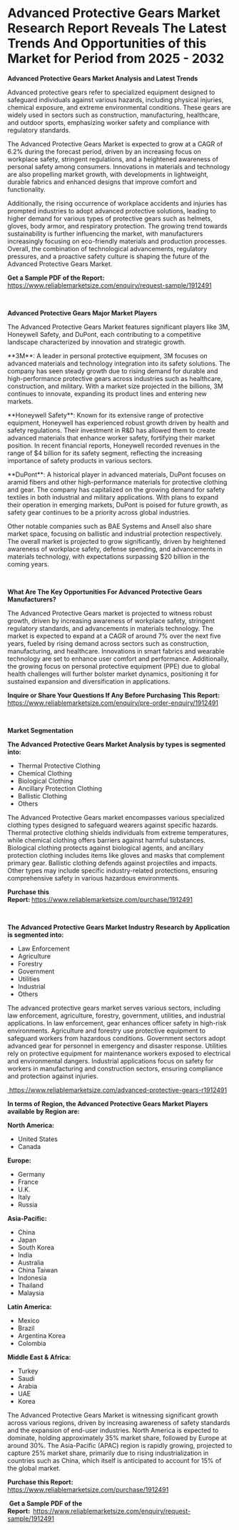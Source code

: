 <p><h1>Advanced Protective Gears Market Research Report Reveals The Latest Trends And Opportunities of this Market for Period from 2025 - 2032</h1></p><p><strong>Advanced Protective Gears Market Analysis and Latest Trends</strong></p>
<p><p>Advanced protective gears refer to specialized equipment designed to safeguard individuals against various hazards, including physical injuries, chemical exposure, and extreme environmental conditions. These gears are widely used in sectors such as construction, manufacturing, healthcare, and outdoor sports, emphasizing worker safety and compliance with regulatory standards.</p><p>The Advanced Protective Gears Market is expected to grow at a CAGR of 6.2% during the forecast period, driven by an increasing focus on workplace safety, stringent regulations, and a heightened awareness of personal safety among consumers. Innovations in materials and technology are also propelling market growth, with developments in lightweight, durable fabrics and enhanced designs that improve comfort and functionality. </p><p>Additionally, the rising occurrence of workplace accidents and injuries has prompted industries to adopt advanced protective solutions, leading to higher demand for various types of protective gears such as helmets, gloves, body armor, and respiratory protection. The growing trend towards sustainability is further influencing the market, with manufacturers increasingly focusing on eco-friendly materials and production processes. Overall, the combination of technological advancements, regulatory pressures, and a proactive safety culture is shaping the future of the Advanced Protective Gears Market.</p></p>
<p><strong>Get a Sample PDF of the Report:&nbsp;</strong> <a href="https://www.reliablemarketsize.com/enquiry/request-sample/1912491?utm_campaign=2889&utm_medium=2&utm_source=Github&utm_content=ia&utm_term=12042025&utm_id=advanced-protective-gears">https://www.reliablemarketsize.com/enquiry/request-sample/1912491</a></p>
<p>&nbsp;</p>
<p><strong>Advanced Protective Gears Major Market Players</strong></p>
<p><p>The Advanced Protective Gears Market features significant players like 3M, Honeywell Safety, and DuPont, each contributing to a competitive landscape characterized by innovation and strategic growth.</p><p>**3M**: A leader in personal protective equipment, 3M focuses on advanced materials and technology integration into its safety solutions. The company has seen steady growth due to rising demand for durable and high-performance protective gears across industries such as healthcare, construction, and military. With a market size projected in the billions, 3M continues to innovate, expanding its product lines and entering new markets. </p><p>**Honeywell Safety**: Known for its extensive range of protective equipment, Honeywell has experienced robust growth driven by health and safety regulations. Their investment in R&D has allowed them to create advanced materials that enhance worker safety, fortifying their market position. In recent financial reports, Honeywell recorded revenues in the range of $4 billion for its safety segment, reflecting the increasing importance of safety products in various sectors.</p><p>**DuPont**: A historical player in advanced materials, DuPont focuses on aramid fibers and other high-performance materials for protective clothing and gear. The company has capitalized on the growing demand for safety textiles in both industrial and military applications. With plans to expand their operation in emerging markets, DuPont is poised for future growth, as safety gear continues to be a priority across global industries.</p><p>Other notable companies such as BAE Systems and Ansell also share market space, focusing on ballistic and industrial protection respectively. The overall market is projected to grow significantly, driven by heightened awareness of workplace safety, defense spending, and advancements in materials technology, with expectations surpassing $20 billion in the coming years.</p></p>
<p>&nbsp;</p>
<p><strong>What Are The Key Opportunities For Advanced Protective Gears Manufacturers?</strong></p>
<p><p>The Advanced Protective Gears market is projected to witness robust growth, driven by increasing awareness of workplace safety, stringent regulatory standards, and advancements in materials technology. The market is expected to expand at a CAGR of around 7% over the next five years, fueled by rising demand across sectors such as construction, manufacturing, and healthcare. Innovations in smart fabrics and wearable technology are set to enhance user comfort and performance. Additionally, the growing focus on personal protective equipment (PPE) due to global health challenges will further bolster market dynamics, positioning it for sustained expansion and diversification in applications.</p></p>
<p><strong>Inquire or Share Your Questions If Any Before Purchasing This Report:</strong> <a href="https://www.reliablemarketsize.com/enquiry/pre-order-enquiry/1912491?utm_campaign=2889&utm_medium=2&utm_source=Github&utm_content=ia&utm_term=12042025&utm_id=advanced-protective-gears">https://www.reliablemarketsize.com/enquiry/pre-order-enquiry/1912491</a></p>
<p>&nbsp;</p>
<p><strong>Market Segmentation</strong></p>
<p><strong>The Advanced Protective Gears Market Analysis by types is segmented into:</strong></p>
<p><ul><li>Thermal Protective Clothing</li><li>Chemical Clothing</li><li>Biological Clothing</li><li>Ancillary Protection Clothing</li><li>Ballistic Clothing</li><li>Others</li></ul></p>
<p><p>The Advanced Protective Gears market encompasses various specialized clothing types designed to safeguard wearers against specific hazards. Thermal protective clothing shields individuals from extreme temperatures, while chemical clothing offers barriers against harmful substances. Biological clothing protects against biological agents, and ancillary protection clothing includes items like gloves and masks that complement primary gear. Ballistic clothing defends against projectiles and impacts. Other types may include specific industry-related protections, ensuring comprehensive safety in various hazardous environments.</p></p>
<p><strong>Purchase this Report:&nbsp;</strong><a href="https://www.reliablemarketsize.com/purchase/1912491?utm_campaign=2889&utm_medium=2&utm_source=Github&utm_content=ia&utm_term=12042025&utm_id=advanced-protective-gears">https://www.reliablemarketsize.com/purchase/1912491</a></p>
<p>&nbsp;</p>
<p><strong>The Advanced Protective Gears Market Industry Research by Application is segmented into:</strong></p>
<p><ul><li>Law Enforcement</li><li>Agriculture</li><li>Forestry</li><li>Government</li><li>Utilities</li><li>Industrial</li><li>Others</li></ul></p>
<p><p>The advanced protective gears market serves various sectors, including law enforcement, agriculture, forestry, government, utilities, and industrial applications. In law enforcement, gear enhances officer safety in high-risk environments. Agriculture and forestry use protective equipment to safeguard workers from hazardous conditions. Government sectors adopt advanced gear for personnel in emergency and disaster response. Utilities rely on protective equipment for maintenance workers exposed to electrical and environmental dangers. Industrial applications focus on safety for workers in manufacturing and construction sectors, ensuring compliance and protection against injuries.</p></p>
<p><a href="https://www.reliablemarketsize.com/advanced-protective-gears-r1912491?utm_campaign=2889&utm_medium=2&utm_source=Github&utm_content=ia&utm_term=12042025&utm_id=advanced-protective-gears">&nbsp;https://www.reliablemarketsize.com/advanced-protective-gears-r1912491</a></p>
<p><strong>In terms of Region, the Advanced Protective Gears Market Players available by Region are:</strong></p>
<p>
    <p> <strong> North America: </strong>
        <ul>
            <li>United States</li>
            <li>Canada</li>
        </ul>
        </p> 
    <p> <strong> Europe: </strong>
        <ul>
            <li>Germany</li>
            <li>France</li>
            <li>U.K.</li>
            <li>Italy</li>
            <li>Russia</li>
        </ul>
        </p> 
    <p> <strong> Asia-Pacific: </strong>
        <ul>
            <li>China</li>
            <li>Japan</li>
            <li>South Korea</li>
            <li>India</li>
            <li>Australia</li>
            <li>China Taiwan</li>
            <li>Indonesia</li>
            <li>Thailand</li>
            <li>Malaysia</li>
        </ul>
        </p> 
    <p> <strong> Latin America: </strong>
        <ul>
            <li>Mexico</li>
            <li>Brazil</li>
            <li>Argentina Korea</li>
            <li>Colombia</li>
        </ul>
        </p> 
    <p> <strong> Middle East & Africa: </strong>
        <ul>
            <li>Turkey</li>
            <li>Saudi</li>
            <li>Arabia</li>
            <li>UAE</li>
            <li>Korea</li>
        </ul>
    </p>
    </p>
<p><p>The Advanced Protective Gears Market is witnessing significant growth across various regions, driven by increasing awareness of safety standards and the expansion of end-user industries. North America is expected to dominate, holding approximately 35% market share, followed by Europe at around 30%. The Asia-Pacific (APAC) region is rapidly growing, projected to capture 25% market share, primarily due to rising industrialization in countries such as China, which itself is anticipated to account for 15% of the global market.</p></p>
<p><strong>Purchase this Report: </strong><a href="https://www.reliablemarketsize.com/purchase/1912491?utm_campaign=2889&utm_medium=2&utm_source=Github&utm_content=ia&utm_term=12042025&utm_id=advanced-protective-gears">https://www.reliablemarketsize.com/purchase/1912491</a></p>
<p>&nbsp;<strong>Get a Sample PDF of the Report:&nbsp;&nbsp;</strong><a href="https://www.reliablemarketsize.com/enquiry/request-sample/1912491?utm_campaign=2889&utm_medium=2&utm_source=Github&utm_content=ia&utm_term=12042025&utm_id=advanced-protective-gears">https://www.reliablemarketsize.com/enquiry/request-sample/1912491</a></p>
<p><strong></strong></p>
<p><p></p><p></p><p></p></p>
